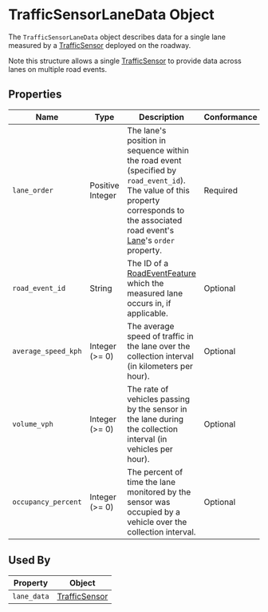 # TrafficSensorLaneData Object
The `TrafficSensorLaneData` object describes data for a single lane measured by a [TrafficSensor](/spec-content/objects/TrafficSensor.md) deployed on the roadway.

Note this structure allows a single [TrafficSensor](/spec-content/objects/TrafficSensor.md) to provide data across lanes on multiple road events.

## Properties
Name | Type | Description | Conformance | Notes
--- | --- | --- | --- | ---
`lane_order` | Positive Integer | The lane's position in sequence within the road event (specified by `road_event_id`). The value of this property corresponds to the associated road event's [Lane](/spec-content/objects/Lane.md)'s `order` property. | Required |
`road_event_id` | String | The ID of a [RoadEventFeature](/spec-content/objects/RoadEventFeature.md) which the measured lane occurs in, if applicable. | Optional |
`average_speed_kph` | Integer (>= 0) | The average speed of traffic in the lane over the collection interval (in kilometers per hour). | Optional |
`volume_vph` | Integer (>= 0) | The rate of vehicles passing by the sensor in the lane during the collection interval (in vehicles per hour). | Optional | 
`occupancy_percent` | Integer (>= 0) | The percent of time the lane monitored by the sensor was occupied by a vehicle over the collection interval. | Optional |

## Used By
Property | Object
--- | --- 
`lane_data` | [TrafficSensor](/spec-content/objects/TrafficSensor.md)